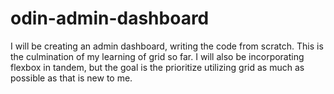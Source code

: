 # odin-admin-dashboard

I will be creating an admin dashboard, writing the code from scratch. This is the culmination of my learning of grid so far. I will also be incorporating flexbox in tandem, but the goal is the prioritize utilizing grid as much as possible as that is new to me.
